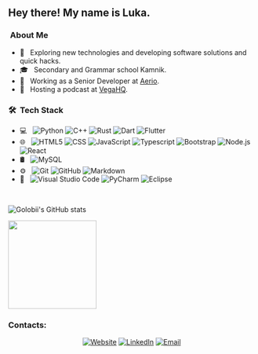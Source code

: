 <h2> Hey there! My name is Luka.</h2>

<h3>&nbsp;About Me </h3>

- 🤔 &nbsp; Exploring new technologies and developing software solutions and quick hacks.
- 🎓 &nbsp; Secondary and Grammar school Kamnik.
- 💼 &nbsp; Working as a Senior Developer at [Aerio](https://aerio.tech).
- 🎤 &nbsp; Hosting a podcast at [VegaHQ](https://www.twitch.tv/vegahqslo).

<h3> 🛠 &nbsp;Tech Stack</h3>

- 💻 &nbsp;
  ![Python](https://img.shields.io/badge/-Python-333333?style=flat&logo=python)
  ![C++](https://img.shields.io/badge/-C++-333333?style=flat&logo=C%2B%2B&logoColor=00599C)
  ![Rust](https://img.shields.io/badge/-Rust-333333?style=flat&logo=rust&logoColor=ED2939)
  ![Dart](https://img.shields.io/badge/-Dart-333333?style=flat&logo=dart&logoColor=00599C)
  ![Flutter](https://img.shields.io/badge/-Flutter-333333?style=flat&logo=flutter&logoColor=00599C)
- 🌐 &nbsp;
  ![HTML5](https://img.shields.io/badge/-HTML5-333333?style=flat&logo=HTML5)
  ![CSS](https://img.shields.io/badge/-CSS-333333?style=flat&logo=CSS3&logoColor=1572B6)
  ![JavaScript](https://img.shields.io/badge/-JavaScript-333333?style=flat&logo=javascript)
  ![Typescript](https://img.shields.io/badge/-Typescript-333333?style=flat&logo=typescript)
  ![Bootstrap](https://img.shields.io/badge/-Bootstrap-333333?style=flat&logo=bootstrap&logoColor=563D7C)
  ![Node.js](https://img.shields.io/badge/-Node.js-333333?style=flat&logo=node.js)
  ![React](https://img.shields.io/badge/-React-333333?style=flat&logo=react)
- 🛢 &nbsp;
  ![MySQL](https://img.shields.io/badge/-MySQL-333333?style=flat&logo=mysql)
- ⚙️ &nbsp;
  ![Git](https://img.shields.io/badge/-Git-333333?style=flat&logo=git)
  ![GitHub](https://img.shields.io/badge/-GitHub-333333?style=flat&logo=github)
  ![Markdown](https://img.shields.io/badge/-Markdown-333333?style=flat&logo=markdown)
- 🔧 &nbsp;
  ![Visual Studio Code](https://img.shields.io/badge/-Visual%20Studio%20Code-333333?style=flat&logo=visual-studio-code&logoColor=007ACC)
  ![PyCharm](https://img.shields.io/badge/-PyCharm-333333?style=flat&logo=pycharm&logoColor=007ACC)
  ![Eclipse](https://img.shields.io/badge/-Eclipse-333333?style=flat&logo=eclipse-ide&logoColor=2C2255)

<br/>

![Golobii's GitHub stats](https://github-readme-stats.vercel.app/api?username=golobii&show_icons=true&theme=gruvbox)

<img height="180em" src="https://github-readme-stats.vercel.app/api/top-langs/?username=golobii&theme=gruvbox&layout=compact" />

<br/>

<h3>Contacts: </h3>

<p align="center">
<a href="https://golobii.si"><img alt="Website" src="https://img.shields.io/badge/Website-www.golobii.si-blue?style=flat-square&logo=google-chrome"></a>
<a href="https://www.linkedin.com/in/luka-golob-cerar-29155620b/"><img alt="LinkedIn" src="https://img.shields.io/badge/LinkedIn-Luka Golob Cerar-blue?style=flat-square&logo=linkedin"></a>
<a href="mailto:luka@orb.si"><img alt="Email" src="https://img.shields.io/badge/Email-luka@orb.si-blue?style=flat-square&logo=gmail"></a>

</p>
